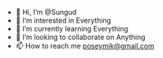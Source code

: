 - 👋 Hi, I’m @Sungud
- 👀 I’m interested in Everything
- 🌱 I’m currently learning Everything
- 💞️ I’m looking to collaborate on Anything  
- 📫 How to reach me poseymik@gmail.com

<!---
Sungud/Sungud is a ✨ special ✨ repository because its `README.md` (this file) appears on your GitHub profile.
You can click the Preview link to take a look at your changes.
--->
